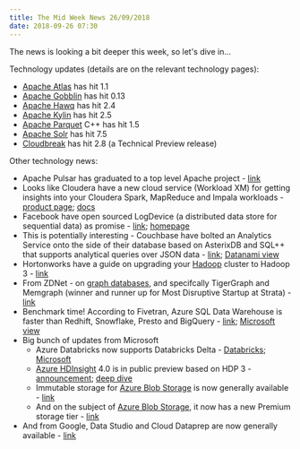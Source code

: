 ```yaml
---
title: The Mid Week News 26/09/2018
date: 2018-09-26 07:30
---
```

The news is looking a bit deeper this week, so let's dive in...
<!--more-->

Technology updates (details are on the relevant technology pages):

* [Apache Atlas](/technologies/apache-atlas/) has hit 1.1
* [Apache Gobblin](/technologies/apache-gobblin/) has hit 0.13
* [Apache Hawq](/technologies/apache-hawq/) has hit 2.4
* [Apache Kylin](/technologies/apache-kylin) has hit 2.5
* [Apache Parquet](/technologies/apache-parquet/) C++ has hit 1.5
* [Apache Solr](/technologies/apache-solr/) has hit 7.5
* [Cloudbreak](/technologies/cloudbreak/) has hit 2.8 (a Technical Preview release)

Other technology news:

* Apache Pulsar has graduated to a top level Apache project - [link](https://blogs.apache.org/foundation/entry/the-apache-software-foundation-announces39)
* Looks like Cloudera have a new cloud service (Workload XM) for getting insights into your Cloudera Spark, MapReduce and Impala workloads - [product page](https://www.cloudera.com/products/workload-xm.html); [docs](https://www.cloudera.com/documentation/wxm/latest.html)
* Facebook have open sourced LogDevice (a distributed data store for sequential data) as promise - [link](https://code.fb.com/core-data/open-sourcing-logdevice-a-distributed-data-store-for-sequential-data/); [homepage](https://logdevice.io/)
* This is potentially interesting - Couchbase have bolted an Analytics Service onto the side of their database based on AsterixDB and SQL++ that supports analytical queries over JSON data - [link](); [Datanami view](https://www.datanami.com/2018/09/20/couchbase-to-deliver-parallel-json-analytics-without-the-etl/) 
* Hortonworks have a guide on upgrading your [Hadoop](/technologies/apache-hadoop/) cluster to Hadoop 3 - [link](https://hortonworks.com/blog/upgrading-clusters-workloads-hadoop-2-hadoop-3/)
* From ZDNet - on [graph databases](/tech-categories/graph-databases/), and specifcally TigerGraph and Memgraph (winner and runner up for Most Disruptive Startup at Strata) - [link](https://www.zdnet.com/article/knowledge-graphs-beyond-the-hype-getting-knowledge-in-and-out-of-graphs-and-databases/)
* Benchmark time!  According to Fivetran, Azure SQL Data Warehouse is faster than Redhift, Snowflake, Presto and BigQuery - [link](https://fivetran.com/blog/warehouse-benchmark); [Microsoft view](https://azure.microsoft.com/en-us/blog/redefine-data-analytics-with-modern-data-warehouse-on-azure/)
* Big bunch of updates from Microsoft
  * Azure Databricks now supports Databricks Delta - [Databricks](https://databricks.com/blog/2018/09/24/databricks-delta-now-available-in-preview-as-part-of-microsoft-azure-databricks.html); [Microsoft](https://azure.microsoft.com/en-gb/blog/azure-databricks-delta-in-preview-9-regions-added-and-other-exciting-announcements/)
  * [Azure HDInsight](/technologies/azure-hdinsight/) 4.0 is in public preview based on HDP 3 - [announcement](https://azure.microsoft.com/en-gb/blog/azure-hdinsight-brings-next-generation-hadoop-3-0-and-enterprise-security-to-the-cloud/); [deep dive](https://azure.microsoft.com/en-us/blog/deep-dive-into-azure-hdinsight-4-0/)
  * Immutable storage for [Azure Blob Storage](/technologies/microsoft-azure-blob-storage/) is now generally available - [link](https://azure.microsoft.com/en-gb/blog/immutable-storage-for-azure-storage-blobs-now-generally-available/)
  * And on the subject of [Azure Blob Storage](/technologies/microsoft-azure-blob-storage/), it now has a new Premium storage tier - [link](https://azure.microsoft.com/en-gb/blog/introducing-azure-premium-blob-storage-limited-public-preview/)
* And from Google, Data Studio and Cloud Dataprep are now generally available - [link](https://cloud.google.com/blog/products/data-analytics/unlock-insights-with-ease-data-studio-and-cloud-dataprep-are-now-generally-available)